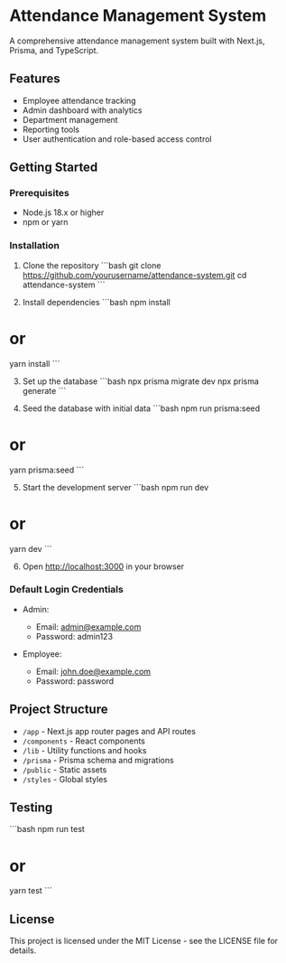 # Attendance Management System

A comprehensive attendance management system built with Next.js, Prisma, and TypeScript.

## Features

- Employee attendance tracking
- Admin dashboard with analytics
- Department management
- Reporting tools
- User authentication and role-based access control

## Getting Started

### Prerequisites

- Node.js 18.x or higher
- npm or yarn

### Installation

1. Clone the repository
\`\`\`bash
git clone https://github.com/yourusername/attendance-system.git
cd attendance-system
\`\`\`

2. Install dependencies
\`\`\`bash
npm install
# or
yarn install
\`\`\`

3. Set up the database
\`\`\`bash
npx prisma migrate dev
npx prisma generate
\`\`\`

4. Seed the database with initial data
\`\`\`bash
npm run prisma:seed
# or
yarn prisma:seed
\`\`\`

5. Start the development server
\`\`\`bash
npm run dev
# or
yarn dev
\`\`\`

6. Open [http://localhost:3000](http://localhost:3000) in your browser

### Default Login Credentials

- Admin:
  - Email: admin@example.com
  - Password: admin123

- Employee:
  - Email: john.doe@example.com
  - Password: password

## Project Structure

- `/app` - Next.js app router pages and API routes
- `/components` - React components
- `/lib` - Utility functions and hooks
- `/prisma` - Prisma schema and migrations
- `/public` - Static assets
- `/styles` - Global styles

## Testing

\`\`\`bash
npm run test
# or
yarn test
\`\`\`

## License

This project is licensed under the MIT License - see the LICENSE file for details.
